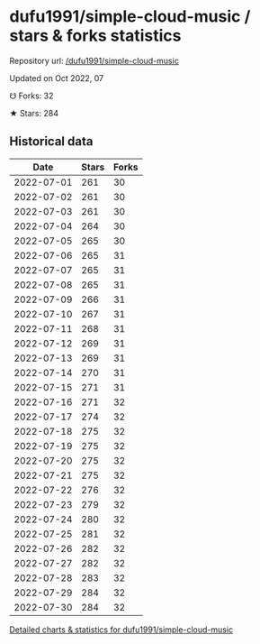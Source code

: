 # dufu1991/simple-cloud-music / stars & forks statistics

Repository url: [/dufu1991/simple-cloud-music](https://github.com/dufu1991/simple-cloud-music)

Updated on Oct 2022, 07

☋ Forks: 32

★ Stars: 284

## Historical data
| Date | Stars | Forks |
|------|-------|-------|
| 2022-07-01 | 261 | 30 | 
| 2022-07-02 | 261 | 30 | 
| 2022-07-03 | 261 | 30 | 
| 2022-07-04 | 264 | 30 | 
| 2022-07-05 | 265 | 30 | 
| 2022-07-06 | 265 | 31 | 
| 2022-07-07 | 265 | 31 | 
| 2022-07-08 | 265 | 31 | 
| 2022-07-09 | 266 | 31 | 
| 2022-07-10 | 267 | 31 | 
| 2022-07-11 | 268 | 31 | 
| 2022-07-12 | 269 | 31 | 
| 2022-07-13 | 269 | 31 | 
| 2022-07-14 | 270 | 31 | 
| 2022-07-15 | 271 | 31 | 
| 2022-07-16 | 271 | 32 | 
| 2022-07-17 | 274 | 32 | 
| 2022-07-18 | 275 | 32 | 
| 2022-07-19 | 275 | 32 | 
| 2022-07-20 | 275 | 32 | 
| 2022-07-21 | 275 | 32 | 
| 2022-07-22 | 276 | 32 | 
| 2022-07-23 | 279 | 32 | 
| 2022-07-24 | 280 | 32 | 
| 2022-07-25 | 281 | 32 | 
| 2022-07-26 | 282 | 32 | 
| 2022-07-27 | 282 | 32 | 
| 2022-07-28 | 283 | 32 | 
| 2022-07-29 | 284 | 32 | 
| 2022-07-30 | 284 | 32 | 


[Detailed charts & statistics for dufu1991/simple-cloud-music](https://reviewgithub.com/rep/dufu1991/simple-cloud-music)
